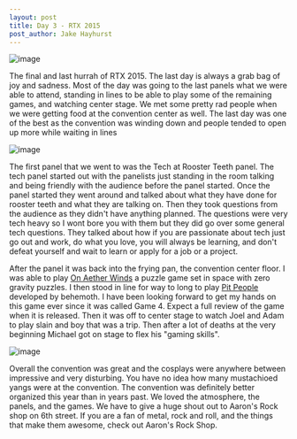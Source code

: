 ```yaml
--- 
layout: post
title: Day 3 - RTX 2015
post_author: Jake Hayhurst
---
```


![image](http://i.imgur.com/ghmpFse.jpg "Pit People; People in a Pit. This is an accurate description of RTX")


The final and last hurrah of RTX 2015. The last day is always a grab bag of joy and sadness. Most of the day was going to the last panels what we were able to attend, standing in lines to be able to play some of the remaining games, and watching center stage. We met some pretty rad people when we were getting food at the convention center as well. The last day was one of the best as the convention was winding down and people tended to open up more while waiting in lines


![image](http://i.imgur.com/nl22lro.jpg "There are almost more people on this panel than in the audience")

The first panel that we went to was the Tech at Rooster Teeth panel. The tech panel started out with the panelists just standing in the room talking and being friendly with the audience before the panel started. Once the panel started they went around and talked about what they have done for rooster teeth and what they are talking on. Then they took questions from the audience as they didn't have anything planned. The questions were very tech heavy so I wont bore you with them but they did go over some general tech questions. They talked about how if you are passionate about tech just go out and work, do what you love, you will always be learning, and don't defeat yourself and wait to learn or apply for a job or a project.


After the panel it was back into the frying pan, the convention center floor. I was able to play [On Aether Winds](http://onaetherwinds.com/) a puzzle game set in space with zero gravity puzzles. I then stood in line for way to long to play [Pit People](http://www.pitpeople.com/) developed by behemoth. I have been looking forward to get my hands on this game ever since it was called Game 4. Expect a full review of the game when it is released. Then it was off to center stage to watch Joel and Adam to play slain and boy that was a trip. Then after a lot of deaths at the very beginning Michael got on stage to flex his "gaming skills". 


![image](http://i.imgur.com/wfVFmLf.jpg "Not even 3 people can get to the first checkpoint")


Overall the convention was great and the cosplays were anywhere between impressive and very disturbing. You have no idea how many mustachioed yangs were at the convention. The convention was definitely better organized this year than in years past. We loved the atmosphere, the panels, and the games. We have to give a huge shout out to Aaron's Rock shop on 6th street. If you are a fan of metal, rock and roll, and the things that make them awesome, check out Aaron's Rock Shop.
